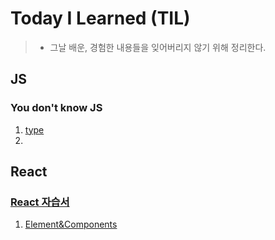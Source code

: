 # Today I Learned (TIL)
> - 그날 배운, 경험한 내용들을 잊어버리지 않기 위해 정리한다.<br>

## JS
### You don't know JS

1. [type](https://github.com/imstargit/TIL/blob/main/javascript/%E1%84%90%E1%85%A1%E1%84%8B%E1%85%B5%E1%86%B8.md)
2. 


## React
### [React 자습서](https://ko.reactjs.org/docs/hello-world.html)

1. [Element&Components](https://github.com/imstargit/TIL/blob/main/React/Element_Component.md)
